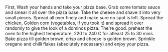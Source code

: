 First, Wash your hands and take your pizza base. Grab some tomato sauce and smear it all over the pizza base. Take the cheese and shave it into very small pieces. Spread all over finely and make sure no spot is left. Spread the chicken, Golden corn (vegetables, if you took it) and spread it over randomly to give the look of a dominos pizza. The're good. preheat the oven to the highest temperature, 220 to 240 C for atleast 25 to 30 mins. Bake pizza till golden brown, crisp and cheese is golden brown. Sprinkle oregano and chilli flakes (absolutely necessary) and enjoy your pizza.